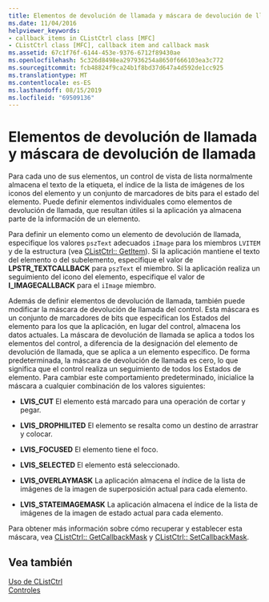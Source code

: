 ```yaml
---
title: Elementos de devolución de llamada y máscara de devolución de llamada
ms.date: 11/04/2016
helpviewer_keywords:
- callback items in CListCtrl class [MFC]
- CListCtrl class [MFC], callback item and callback mask
ms.assetid: 67c1f76f-6144-453e-9376-6712f89430ae
ms.openlocfilehash: 5c326d8498ea297936254a8650f666103ea3c772
ms.sourcegitcommit: fcb48824f9ca24b1f8bd37d647a4d592de1cc925
ms.translationtype: MT
ms.contentlocale: es-ES
ms.lasthandoff: 08/15/2019
ms.locfileid: "69509136"
---
```

# <a name="callback-items-and-the-callback-mask"></a>Elementos de devolución de llamada y máscara de devolución de llamada

Para cada uno de sus elementos, un control de vista de lista normalmente almacena el texto de la etiqueta, el índice de la lista de imágenes de los iconos del elemento y un conjunto de marcadores de bits para el estado del elemento. Puede definir elementos individuales como elementos de devolución de llamada, que resultan útiles si la aplicación ya almacena parte de la información de un elemento.

Para definir un elemento como un elemento de devolución de llamada, especifique los valores `pszText` adecuados `iImage` para los miembros `LVITEM` y de la estructura (vea [CListCtrl:: GetItem](../mfc/reference/clistctrl-class.md#getitem)). Si la aplicación mantiene el texto del elemento o del subelemento, especifique el valor de **LPSTR_TEXTCALLBACK** para `pszText` el miembro. Si la aplicación realiza un seguimiento del icono del elemento, especifique el valor de **I_IMAGECALLBACK** para el `iImage` miembro.

Además de definir elementos de devolución de llamada, también puede modificar la máscara de devolución de llamada del control. Esta máscara es un conjunto de marcadores de bits que especifican los Estados del elemento para los que la aplicación, en lugar del control, almacena los datos actuales. La máscara de devolución de llamada se aplica a todos los elementos del control, a diferencia de la designación del elemento de devolución de llamada, que se aplica a un elemento específico. De forma predeterminada, la máscara de devolución de llamada es cero, lo que significa que el control realiza un seguimiento de todos los Estados de elemento. Para cambiar este comportamiento predeterminado, inicialice la máscara a cualquier combinación de los valores siguientes:

- **LVIS_CUT** El elemento está marcado para una operación de cortar y pegar.

- **LVIS_DROPHILITED** El elemento se resalta como un destino de arrastrar y colocar.

- **LVIS_FOCUSED** El elemento tiene el foco.

- **LVIS_SELECTED** El elemento está seleccionado.

- **LVIS_OVERLAYMASK** La aplicación almacena el índice de la lista de imágenes de la imagen de superposición actual para cada elemento.

- **LVIS_STATEIMAGEMASK** La aplicación almacena el índice de la lista de imágenes de la imagen de estado actual para cada elemento.

Para obtener más información sobre cómo recuperar y establecer esta máscara, vea [CListCtrl:: GetCallbackMask](../mfc/reference/clistctrl-class.md#getcallbackmask) y [CListCtrl:: SetCallbackMask](../mfc/reference/clistctrl-class.md#setcallbackmask).

## <a name="see-also"></a>Vea también

[Uso de CListCtrl](../mfc/using-clistctrl.md)<br/>
[Controles](../mfc/controls-mfc.md)
